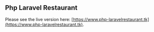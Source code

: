 ## Php Laravel Restaurant

Please see the live version here: [https://www.php-laravelrestaurant.tk](https://www.php-laravelrestaurant.tk).
